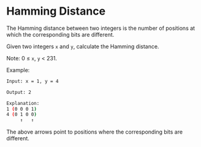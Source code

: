 # Hamming Distance

The Hamming distance between two integers is the number of positions at which the corresponding bits are different.

Given two integers `x` and `y`, calculate the Hamming distance.

Note:
0 ≤ `x`, `y` < 231.

Example:

```bash
Input: x = 1, y = 4

Output: 2

Explanation:
1 (0 0 0 1)
4 (0 1 0 0)
     ↑   ↑
```

The above arrows point to positions where the corresponding bits are different.
